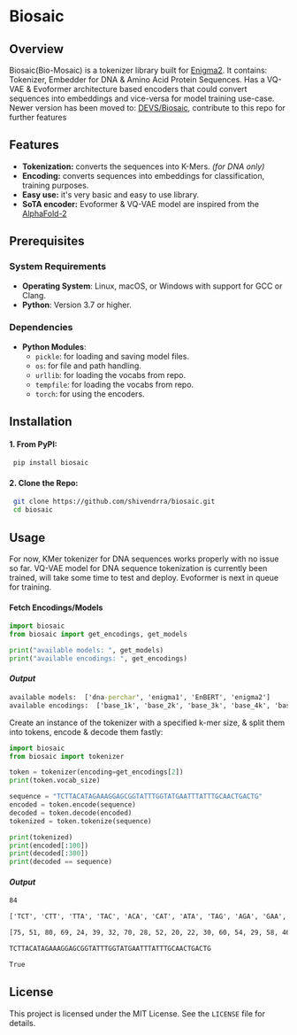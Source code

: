 # Biosaic
## Overview
Biosaic(Bio-Mosaic) is a tokenizer library built for [Enigma2](https://github.com/shivendrra/enigma2). It contains: Tokenizer, Embedder for DNA & Amino Acid Protein Sequences. Has a VQ-VAE & Evoformer architecture based encoders that could convert sequences into embeddings and vice-versa for model training use-case.
Newer version has been moved to: [DEVS/Biosaic](https://github.com/delveopers/Biosaic/), contribute to this repo for further features

## Features
- **Tokenization:** converts the sequences into K-Mers. *(for DNA only)*
- **Encoding:** converts sequences into embeddings for classification, training purposes.
- **Easy use:** it's very basic and easy to use library.
- **SoTA encoder:** Evoformer & VQ-VAE model are inspired from the [AlphaFold-2](https://www.biorxiv.org/content/10.1101/2024.12.02.626366v1.full)

## Prerequisites
### System Requirements
- **Operating System**: Linux, macOS, or Windows with support for GCC or Clang.
- **Python**: Version 3.7 or higher.

### Dependencies
- **Python Modules**:
  - `pickle`: for loading and saving model files.
  - `os`: for file and path handling.
  - `urllib`: for loading the vocabs from repo.
  - `tempfile`: for loading the vocabs from repo.
  - `torch`: for using the encoders.

## Installation
#### 1. From PyPI:
   ```cmd
	pip install biosaic
   ```

#### 2. Clone the Repo:
   ```bash
	git clone https://github.com/shivendrra/biosaic.git
	cd biosaic
   ```


## Usage
For now, KMer tokenizer for DNA sequences works properly with no issue so far. VQ-VAE model for DNA sequence tokenization is currently been trained, will take some time to test and deploy. Evoformer is next in queue for training.

#### Fetch Encodings/Models

```python
import biosaic
from biosaic import get_encodings, get_models

print("available models: ", get_models)
print("available encodings: ", get_encodings)
```

#### ***Output***

```cmd
available models:  ['dna-perchar', 'enigma1', 'EnBERT', 'enigma2']
available encodings:  ['base_1k', 'base_2k', 'base_3k', 'base_4k', 'base_5k']
```

Create an instance of the tokenizer with a specified k-mer size, & split them into tokens, encode & decode them fastly:

```python
import biosaic
from biosaic import tokenizer

token = tokenizer(encoding=get_encodings[2])
print(token.vocab_size)

sequence = "TCTTACATAGAAAGGAGCGGTATTTGGTATGAATTTATTTGCAACTGACTG"
encoded = token.encode(sequence)
decoded = token.decode(encoded)
tokenized = token.tokenize(sequence)

print(tokenized)
print(encoded[:100])
print(decoded[:300])
print(decoded == sequence)
```

#### ***Output***

```cmd
84

['TCT', 'CTT', 'TTA', 'TAC', 'ACA', 'CAT', 'ATA', 'TAG', 'AGA', 'GAA', 'AAA', 'AAG', 'AGG', 'GGA', 'GAG', 'AGC', 'GCG', 'CGG', 'GGT', 'GTA', 'TAT', 'ATT', 'TTT', 'TTG', 'TGG', 'GGT', 'GTA', 'TAT', 'ATG', 'TGA', 'GAA', 'AAT', 'ATT', 'TTT', 'TTA', 'TAT', 'ATT', 'TTT', 'TTG', 'TGC', 'GCA', 'CAA', 'AAC', 'ACT', 'CTG', 'TGA', 'GAC', 'ACT', 'CTG']

[75, 51, 80, 69, 24, 39, 32, 70, 28, 52, 20, 22, 30, 60, 54, 29, 58, 46, 63, 64, 71, 35, 83, 82, 78, 63, 64, 71, 34, 76, 52, 23, 35, 83, 80, 71, 35, 83, 82, 77, 56, 36, 21, 27, 50, 76, 53, 27, 50]

TCTTACATAGAAAGGAGCGGTATTTGGTATGAATTTATTTGCAACTGACTG

True
```

## License
This project is licensed under the MIT License. See the `LICENSE` file for details.

